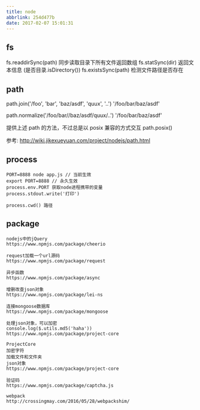 ```yaml
---
title: node
abbrlink: 254d477b
date: 2017-02-07 15:01:31
---
```


## fs
fs.readdirSync(path) 同步读取目录下所有文件返回数组
fs.statSync(dir) 返回文本信息 (是否目录.isDirectory())
fs.existsSync(path) 检测文件路径是否存在

## path
path.join('/foo', 'bar', 'baz/asdf', 'quux', '..')
'/foo/bar/baz/asdf'

path.normalize('/foo/bar//baz/asdf/quux/..')
'/foo/bar/baz/asdf'

提供上述 path 的方法，不过总是以 posix 兼容的方式交互
path.posix()

参考: http://wiki.jikexueyuan.com/project/nodejs/path.html

## process
```
PORT=8888 node app.js // 当前生效
export PORT=8888 // 永久生效
process.env.PORT 获取node进程携带的变量
process.stdout.write('打印')

process.cwd() 路径

```

## package
```
nodejs中的jQuery
https://www.npmjs.com/package/cheerio

request加载一个url源码
https://www.npmjs.com/package/request

异步函数
https://www.npmjs.com/package/async

增删改查json对象
https://www.npmjs.com/package/lei-ns

连接mongoose数据库
https://www.npmjs.com/package/mongoose

处理json对象，可以加密
console.log($.utils.md5('haha'))
https://www.npmjs.com/package/project-core

ProjectCore 
加密字符
加载文件和文件夹
json对象
https://www.npmjs.com/package/project-core

验证码
https://www.npmjs.com/package/captcha.js

webpack 
http://crossingmay.com/2016/05/28/webpackshim/
```
